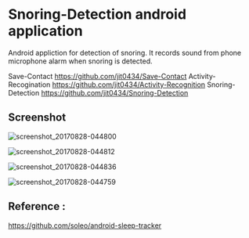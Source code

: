 # Snoring-Detection android application

Android appliction for detection of snoring.
It records sound from phone microphone alarm when snoring is detected.

Save-Contact https://github.com/jit0434/Save-Contact
Activity-Recogination  https://github.com/jit0434/Activity-Recognition
Snoring-Detection https://github.com/jit0434/Snoring-Detection


## Screenshot

![screenshot_20170828-044800](https://user-images.githubusercontent.com/26283082/29862648-bd0e9836-8d8a-11e7-965e-13efbd533c00.jpg)


![screenshot_20170828-044812](https://user-images.githubusercontent.com/26283082/29862646-bd07efcc-8d8a-11e7-9705-8051ec5728b2.jpg)


![screenshot_20170828-044836](https://user-images.githubusercontent.com/26283082/29862647-bd0a6b08-8d8a-11e7-9af5-c26b6a4b3429.jpg)


![screenshot_20170828-044759](https://user-images.githubusercontent.com/26283082/29862649-bd0fc954-8d8a-11e7-9475-e8cb96334b10.jpg)


## Reference :

https://github.com/soleo/android-sleep-tracker